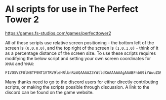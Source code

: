 # AI scripts for use in The Perfect Tower 2
https://games.fs-studios.com/games/perfecttower2

All of these scripts use relative screen positioning - the bottom left of the screen is `(0.0,0.0)`, and the top right of the screen is `(1.0,1.0)` - think of it as a percentage distance of the screen size.  To use these scripts requires modifying the below script and setting your own screen coordinates for `XMAX` and `YMAX`:
```
F1VOSVZFUlNBTF9NT1VTRV9leHRlbnRzAQAAAAZ3YWtldXAAAAAAAgAAABFnbG9iYWwuZG91YmxlLnNldAhjb25zdGFudAQEWE1BWAhjb25zdGFudAMAAAAAAPiPQBFnbG9iYWwuZG91YmxlLnNldAhjb25zdGFudAQEeW1heAhjb25zdGFudAMAAAAAAPiBQA==
```

Many thanks need to go to the discord users for either directly contributing scripts, or making the scripts possible through discussion.  A link to the discord can be found on the game website.
